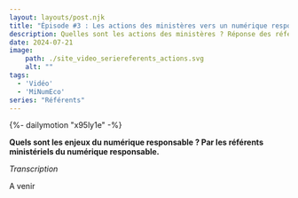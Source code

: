 ```yaml
---
layout: layouts/post.njk
title: "Épisode #3 : Les actions des ministères vers un numérique responsable"
description: Quelles sont les actions des ministères ? Réponse des référents ministériels numérique responsable
date: 2024-07-21
image:
    path: ./site_video_seriereferents_actions.svg
    alt: ""
tags:
  - 'Vidéo'
  - 'MiNumEco'
series: "Référents"
---
```


<!-- intégraton vidéo dailymotion de la chaine de la DINUM EN ATTENTE DU LIEN-->
{%- dailymotion "x95ly1e" -%}

<!-- légende de la vidéo-->

**Quels sont les enjeux du numérique responsable ? Par les référents ministériels du numérique responsable.**

<!-- description-->

<!-- transcription-->

*Transcription*

A venir
